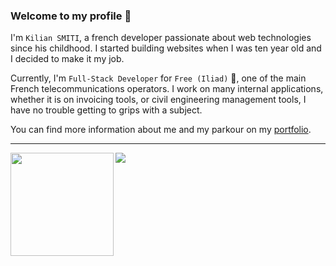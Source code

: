 ### Welcome to my profile 👋

I'm `Kilian SMITI`, a french developer passionate about web technologies since his childhood. I started building websites when I was ten year old and I decided to make it my job.

Currently, I'm `Full-Stack Developer` for `Free (Iliad)` 🚀, one of the main French telecommunications operators. I work on many internal applications, whether it is on invoicing tools, or civil engineering management tools, I have no trouble getting to grips with a subject.

You can find more information about me and my parkour on my [portfolio](https://doplex.fr).

<hr>

 <img height="165" align="left" src="https://github-readme-stats.vercel.app/api?username=ermos"/>
 <img src="https://github-readme-stats.vercel.app/api/top-langs/?username=ermos&layout=compact&exclude_repo=ermos.github.io"/>
